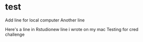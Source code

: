 # test

Add line for local computer
Another line

Here's a line in Rstudionew line i wrote on my  mac
Testing for cred challenge

